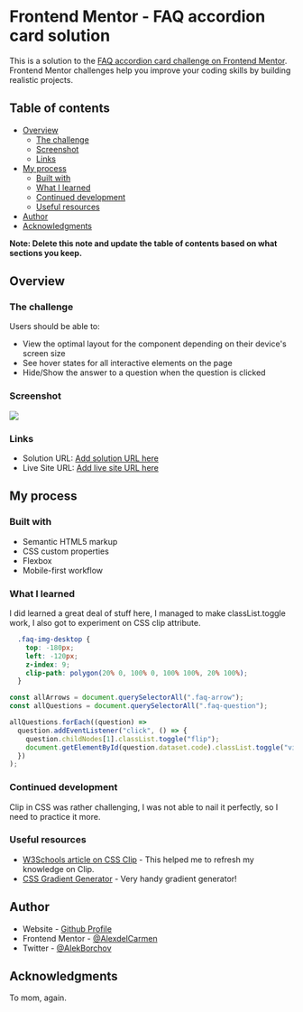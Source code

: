 # Frontend Mentor - FAQ accordion card solution

This is a solution to the [FAQ accordion card challenge on Frontend Mentor](https://www.frontendmentor.io/challenges/faq-accordion-card-XlyjD0Oam). Frontend Mentor challenges help you improve your coding skills by building realistic projects. 

## Table of contents

- [Overview](#overview)
  - [The challenge](#the-challenge)
  - [Screenshot](#screenshot)
  - [Links](#links)
- [My process](#my-process)
  - [Built with](#built-with)
  - [What I learned](#what-i-learned)
  - [Continued development](#continued-development)
  - [Useful resources](#useful-resources)
- [Author](#author)
- [Acknowledgments](#acknowledgments)

**Note: Delete this note and update the table of contents based on what sections you keep.**

## Overview

### The challenge

Users should be able to:

- View the optimal layout for the component depending on their device's screen size
- See hover states for all interactive elements on the page
- Hide/Show the answer to a question when the question is clicked

### Screenshot

![](./screenshot.png)



### Links

- Solution URL: [Add solution URL here](https://github.com/AlexdelCarmen/faq-component)
- Live Site URL: [Add live site URL here](https://alexdelcarmen.github.io/faq-component/)

## My process

### Built with

- Semantic HTML5 markup
- CSS custom properties
- Flexbox
- Mobile-first workflow

### What I learned

I did learned a great deal of stuff here, I managed to make classList.toggle work, I also got to experiment on CSS clip attribute.  


```css
  .faq-img-desktop {
    top: -180px;
    left: -120px;
    z-index: 9;
    clip-path: polygon(20% 0, 100% 0, 100% 100%, 20% 100%);
  }
```
```js
const allArrows = document.querySelectorAll(".faq-arrow");
const allQuestions = document.querySelectorAll(".faq-question");

allQuestions.forEach((question) =>
  question.addEventListener("click", () => {
    question.childNodes[1].classList.toggle("flip");
    document.getElementById(question.dataset.code).classList.toggle("visible");
  })
);
```


### Continued development

Clip in CSS was rather challenging, I was not able to nail it perfectly, so I need to practice it more. 

### Useful resources

- [W3Schools article on CSS Clip](https://www.w3schools.com/cssref/pr_pos_clip.asp) - This helped me to refresh my knowledge on Clip. 
- [CSS Gradient Generator](https://cssgradient.io/) - Very handy gradient generator!

## Author

- Website - [Github Profile](https://github.com/AlexdelCarmen)
- Frontend Mentor - [@AlexdelCarmen](https://www.frontendmentor.io/profile/AlexdelCarmen)
- Twitter - [@AlekBorchov](https://twitter.com/AlekBorchov)

## Acknowledgments

To mom, again.
